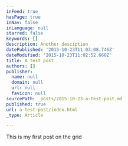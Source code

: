 ```yaml
---
inFeed: true
hasPage: true
inNav: false
inLanguage: null
starred: false
keywords: []
description: Another desciption
datePublished: '2015-10-23T11:03:08.746Z'
dateModified: '2015-10-23T11:02:52.660Z'
title: A test post
authors: []
publisher:
  name: null
  domain: null
  url: null
  favicon: null
sourcePath: _posts/2015-10-23-a-test-post.md
published: true
url: a-test-post/index.html
_type: Article

---
```

This is my first post on the grid